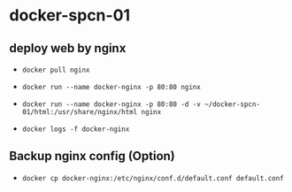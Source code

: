 # docker-spcn-01
## deploy web by nginx 
- `docker pull nginx`
- `docker run --name docker-nginx -p 80:80 nginx`

- `docker run --name docker-nginx -p 80:80 -d -v ~/docker-spcn-01/html:/usr/share/nginx/html nginx`
- `docker logs -f docker-nginx`

## Backup nginx config (Option)
- `docker cp docker-nginx:/etc/nginx/conf.d/default.conf default.conf`